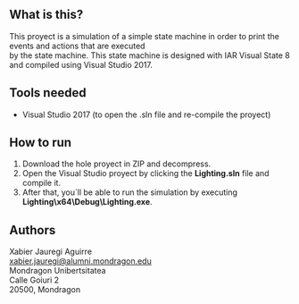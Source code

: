 What is this?
-------------
This proyect is a simulation of a simple state machine in order to print the events and actions that are executed  
by the state machine.
This state machine is designed with IAR Visual State 8 and compiled using Visual Studio 2017.

Tools needed
-----------------------
* Visual Studio 2017 (to open the .sln file and re-compile the proyect)

How to run
-----------------------
1. Download the hole proyect in ZIP and decompress.
2. Open the Visual Studio proyect by clicking the **Lighting.sln** file and compile it.
3. After that, you´ll be able to run the simulation by executing **Lighting\x64\Debug\Lighting.exe**.

Authors
----------------------
Xabier Jauregi Aguirre  
[xabier.jauregi@alumni.mondragon.edu](https://accounts.google.com/ServiceLogin)  
Mondragon Unibertsitatea  
Calle Goiuri 2  
20500, Mondragon  
